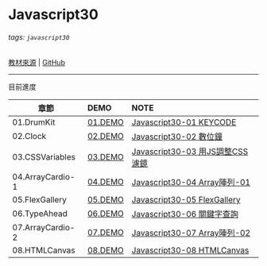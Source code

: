 Javascript30
===
###### tags: `javascript30`
[教材來源](https://javascript30.com/)   |    [GitHub](https://github.com/jiangreira/Javascript30)


---

目前進度


| 章節            | DEMO       |    NOTE                        |
| ----------     |:-----------|:--------------------------------|
|01.DrumKit      | [01.DEMO]  | [Javascript30-01 KEYCODE]       |
|02.Clock        | [02.DEMO]  | [Javascript30-02 數位鐘]         |
|03.CSSVariables | [03.DEMO]  | [Javascript30-03 用JS調整CSS濾鏡] |
|04.ArrayCardio-1| [04.DEMO]  | [Javascript30-04 Array陣列-01] |
|05.FlexGallery  | [05.DEMO]  | [Javascript30-05 FlexGallery] |
|06.TypeAhead    | [06.DEMO]  | [Javascript30-06 關鍵字查詢]    |
|07.ArrayCardio-2| [07.DEMO]  | [Javascript30-07 Array陣列-02] |
|08.HTMLCanvas   | [08.DEMO]  | [Javascript30-08 HTMLCanvas] |

[01.DEMO]:https://jiangreira.github.io/Javascript30/01.DrumKit/index.html
[Javascript30-01 KEYCODE]:https://hackmd.io/@jiangreira/SJBMfNKm8
[02.DEMO]:https://jiangreira.github.io/Javascript30/02.Clock/index.html
[Javascript30-02 數位鐘]:https://hackmd.io/@jiangreira/BJe43Nqm8
[03.DEMO]:https://jiangreira.github.io/Javascript30/03.CSSVariables/index.html
[Javascript30-03 用JS調整CSS濾鏡]:https://hackmd.io/@jiangreira/r1tdFLc7L
[04.DEMO]:https://jiangreira.github.io/Javascript30/04.ArrayCardio-1/index.html
[Javascript30-04 Array陣列-01]:https://hackmd.io/@jiangreira/ryOeqAnmL
[05.DEMO]:https://jiangreira.github.io/Javascript30/05.FlexGallery/index.html
[Javascript30-05 FlexGallery]:https://hackmd.io/@jiangreira/BJWbagTm8
[06.DEMO]:https://jiangreira.github.io/Javascript30/06.TypeAhead/index.html
[Javascript30-06 關鍵字查詢]:https://hackmd.io/@jiangreira/Bk3Yg76X8
[07.DEMO]:https://jiangreira.github.io/Javascript30/ArrayCardio-2/index.html
[Javascript30-07 Array陣列-02]:https://hackmd.io/@jiangreira/H1tdj64V8
[08.DEMO]:https://jiangreira.github.io/Javascript30/08.HTMLCanvas/index.html
[Javascript30-08 HTMLCanvas]:https://hackmd.io/@jiangreira/BkV6xlcNI